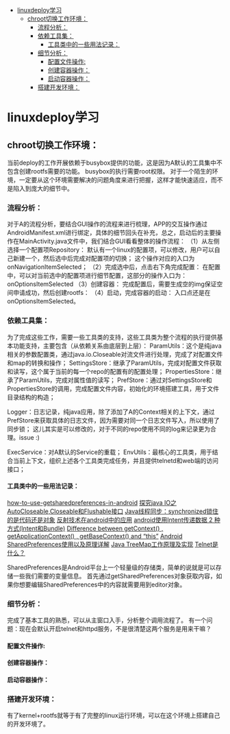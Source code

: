<!-- TOC -->

- [linuxdeploy学习](#linuxdeploy学习)
    - [chroot切换工作环境：](#chroot切换工作环境)
        - [流程分析：](#流程分析)
        - [依赖工具集：](#依赖工具集)
            - [工具类中的一些用法记录：](#工具类中的一些用法记录)
        - [细节分析：](#细节分析)
            - [配置文件操作:](#配置文件操作)
            - [创建容器操作：](#创建容器操作)
            - [启动容器操作：](#启动容器操作)
        - [搭建开发环境：](#搭建开发环境)

<!-- /TOC -->

# linuxdeploy学习


## chroot切换工作环境：
当前deploy的工作开展依赖于busybox提供的功能，这是因为A默认的工具集中不包含创建rootfs需要的功能。
busybox的执行需要root权限。
对于一个陌生的环境，一定要从这个环境需要解决的问题角度来进行把握，这样才能快速适应，而不是陷入到庞大的细节中。

### 流程分析：
对于A的流程分析，要结合GUI操作的流程来进行梳理，APP的交互操作通过AndroidManifest.xml进行绑定，具体的细节回头在补充，总之，启动后的主要操作在MainActivity.java文件中，我们结合GUI看看整体的操作流程：
（1）从左侧选择一个配置项Repository：
默认有一个linux的配置项，可以修改，用户可以自己新建一个，然后选中后完成对配置项的切换；
这个操作对应的入口为onNavigationItemSelected；
（2）完成选中后，点击右下角完成配置：
在配置中，可以对当前选中的配置项进行细节配置，这部分的操作入口为：onOptionsItemSelected
（3）创建容器：
完成配置后，需要生成空的img保证空间申请成功，然后创建rootfs：
（4）启动，完成容器的启动：
入口点还是在onOptionsItemSelected。

### 依赖工具集：
为了完成这些工作，需要一些工具类的支持，这些工具类为整个流程的执行提供基本功能支持，主要包含（从依赖关系由底层到上层）：
ParamUtils：这个是纯java相关的参数配置类，通过java.io.Closeable对流文件进行处理，完成了对配置文件和map的转换和操作；
SettingsStore：继承了ParamUtils，完成对配置文件获取和读写，这个属于当前的每一个repo的配置有的配置处理；
PropertiesStore：继承了ParamUtils，完成对属性值的读写；
PrefStore：通过对SettingsStore和PropertiesStore的调用，完成配置文件内容，初始化的环境搭建工具，用于文件目录结构的构造；

Logger：日志记录，纯java应用，除了添加了A的Context相关的上下文，通过PrefStore来获取具体的日志文件，因为需要对同一个日志文件写入，所以使用了同步锁；
这儿其实是可以修改的，对于不同的repo使用不同的log来记录更为合理。issue :)

ExecService：对A默认的Service的重载；
EnvUtils：最核心的工具类，用于结合当前上下文，组织上述各个工具类完成任务，并且提供telnetd和web端的访问接口；

#### 工具类中的一些用法记录：
[how-to-use-getsharedpreferences-in-android](https://stackoverflow.com/questions/5950043/how-to-use-getsharedpreferences-in-android)
[探究java IO之AutoCloseable,Closeable和Flushable接口](https://my.oschina.net/fhd/blog/344961)
[Java线程同步：synchronized锁住的是代码还是对象](http://blog.csdn.net/xiao__gui/article/details/8188833)
[反射技术在android中的应用](http://blog.csdn.net/tiefeng0606/article/details/51700866)
[android使用Intent传递数据 2 种方式(Intent和Bundle)](http://blog.csdn.net/neu_yousei/article/details/21953995)
[Difference between getContext() , getApplicationContext() , getBaseContext() and “this”](https://stackoverflow.com/questions/10641144/difference-between-getcontext-getapplicationcontext-getbasecontext-and)
[Android SharedPreferences使用以及原理详解](http://blog.csdn.net/wxyyxc1992/article/details/17222841)
[Java TreeMap工作原理及实现](http://yikun.github.io/2015/04/06/Java-TreeMap%E5%B7%A5%E4%BD%9C%E5%8E%9F%E7%90%86%E5%8F%8A%E5%AE%9E%E7%8E%B0/)
[Telnet是什么？](http://www.jianshu.com/p/4bf3c19aace0)



SharedPreferences是Android平台上一个轻量级的存储类，简单的说就是可以存储一些我们需要的变量信息。
首先通过getSharedPreferences对象获取内容，如果你想要编辑SharedPreferences中的内容就需要用到editor对象。

### 细节分析：
完成了基本工具的熟悉，可以从主窗口入手，分析整个调用流程了。
有一个问题：现在会默认开启telnet和httpd服务，不是很清楚这两个服务是用来干嘛？

#### 配置文件操作:


#### 创建容器操作：
#### 启动容器操作：


### 搭建开发环境：
有了kernel+rootfs就等于有了完整的linux运行环境，可以在这个环境上搭建自己的开发环境了。